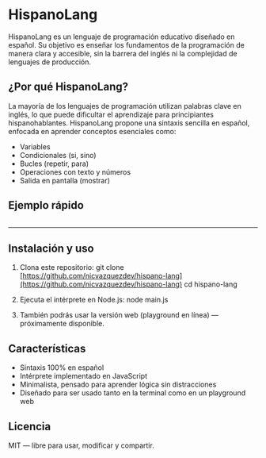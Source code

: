 # HispanoLang

HispanoLang es un lenguaje de programación educativo diseñado en español.
Su objetivo es enseñar los fundamentos de la programación de manera clara y accesible, sin la barrera del inglés ni la complejidad de lenguajes de producción.

## ¿Por qué HispanoLang?

La mayoría de los lenguajes de programación utilizan palabras clave en inglés, lo que puede dificultar el aprendizaje para principiantes hispanohablantes.
HispanoLang propone una sintaxis sencilla en español, enfocada en aprender conceptos esenciales como:

- Variables
- Condicionales (si, sino)
- Bucles (repetir, para)
- Operaciones con texto y números
- Salida en pantalla (mostrar)

## Ejemplo rápido

```

```

---

## Instalación y uso

1. Clona este repositorio:
   git clone [https://github.com/nicvazquezdev/hispano-lang](https://github.com/nicvazquezdev/hispano-lang)
   cd hispano-lang

2. Ejecuta el intérprete en Node.js:
   node main.js

3. También podrás usar la versión web (playground en línea) — próximamente disponible.

## Características

- Sintaxis 100% en español
- Intérprete implementado en JavaScript
- Minimalista, pensado para aprender lógica sin distracciones
- Diseñado para ser usado tanto en la terminal como en un playground web

## Licencia

MIT — libre para usar, modificar y compartir.
